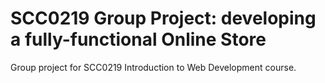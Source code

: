 # SCC0219 Group Project: developing a fully-functional Online Store

Group project for SCC0219 Introduction to Web Development course.
